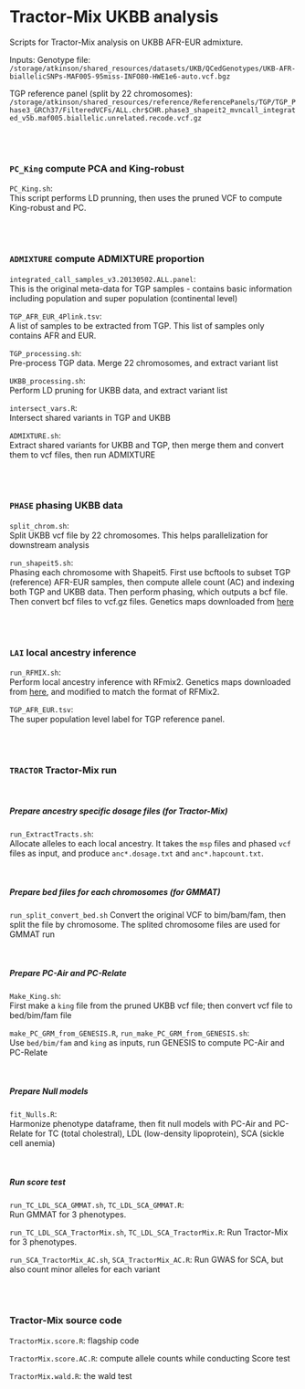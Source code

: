# Tractor-Mix UKBB analysis
Scripts for Tractor-Mix analysis on UKBB AFR-EUR admixture.

Inputs: 
Genotype file: `/storage/atkinson/shared_resources/datasets/UKB/QCedGenotypes/UKB-AFR-biallelicSNPs-MAF005-95miss-INFO80-HWE1e6-auto.vcf.bgz`

TGP reference panel (split by 22 chromosomes): `/storage/atkinson/shared_resources/reference/ReferencePanels/TGP/TGP_Phase3_GRCh37/FilteredVCFs/ALL.chr$CHR.phase3_shapeit2_mvncall_integrated_v5b.maf005.biallelic.unrelated.recode.vcf.gz`


&nbsp;  
&nbsp;  

### `PC_King` compute PCA and King-robust

`PC_King.sh`:  
This script performs LD prunning, then uses the pruned VCF to compute King-robust and PC.


&nbsp;  
&nbsp;  

### `ADMIXTURE` compute ADMIXTURE proportion

`integrated_call_samples_v3.20130502.ALL.panel`:  
This is the original meta-data for TGP samples - contains basic information including population and super population (continental level)

`TGP_AFR_EUR_4Plink.tsv`:  
A list of samples to be extracted from TGP. This list of samples only contains AFR and EUR.  

`TGP_processing.sh`:  
Pre-process TGP data. Merge 22 chromosomes, and extract variant list

`UKBB_processing.sh`:  
Perform LD pruning for UKBB data, and extract variant list

`intersect_vars.R`:  
Intersect shared variants in TGP and UKBB

`ADMIXTURE.sh`:  
Extract shared variants for UKBB and TGP, then merge them and convert them to vcf files, then run ADMIXTURE


&nbsp;  
&nbsp;  


### `PHASE` phasing UKBB data  

`split_chrom.sh`:  
Split UKBB vcf file by 22 chromosomes. This helps parallelization for downstream analysis 

`run_shapeit5.sh`:  
Phasing each chromosome with Shapeit5. First use bcftools to subset TGP (reference) AFR-EUR samples, then compute allele count (AC) and indexing both TGP and UKBB data. Then perform phasing, which outputs a bcf file. Then convert bcf files to vcf.gz files. Genetics maps downloaded from [here](https://github.com/odelaneau/shapeit4/tree/master/maps)



&nbsp;  
&nbsp;  

### `LAI` local ancestry inference

`run_RFMIX.sh`:  
Perform local ancestry inference with RFmix2. Genetics maps downloaded from [here](https://github.com/odelaneau/shapeit4/tree/master/maps), and modified to match the format of RFMix2. 

`TGP_AFR_EUR.tsv`:  
The super population level label for TGP reference panel. 


&nbsp;  
&nbsp;  

### `TRACTOR` Tractor-Mix run 

&nbsp;  

##### Prepare ancestry specific dosage files (for Tractor-Mix)

`run_ExtractTracts.sh`:  
Allocate alleles to each local ancestry. It takes the `msp` files and phased `vcf` files as input, and produce `anc*.dosage.txt` and `anc*.hapcount.txt`. 

&nbsp;  

##### Prepare bed files for each chromosomes (for GMMAT)

`run_split_convert_bed.sh`
Convert the original VCF to bim/bam/fam, then split the file by chromosome. The splited chromosome files are used for GMMAT run

&nbsp;  

##### Prepare PC-Air and PC-Relate  

`Make_King.sh`:  
First make a `king` file from the pruned UKBB vcf file; then convert vcf file to bed/bim/fam file 

`make_PC_GRM_from_GENESIS.R`, `run_make_PC_GRM_from_GENESIS.sh`:  
Use `bed/bim/fam` and `king` as inputs, run GENESIS to compute PC-Air and PC-Relate

&nbsp;  

##### Prepare Null models

`fit_Nulls.R`:  
Harmonize phenotype dataframe, then fit null models with PC-Air and PC-Relate for TC (total cholestral), LDL (low-density lipoprotein), SCA (sickle cell anemia)

&nbsp;  

##### Run score test 

`run_TC_LDL_SCA_GMMAT.sh`, `TC_LDL_SCA_GMMAT.R`:  
Run GMMAT for 3 phenotypes. 

`run_TC_LDL_SCA_TractorMix.sh`, `TC_LDL_SCA_TractorMix.R`:
Run Tractor-Mix for 3 phenotypes. 

`run_SCA_TractorMix_AC.sh`, `SCA_TractorMix_AC.R`: 
Run GWAS for SCA, but also count minor alleles for each variant


&nbsp;  
&nbsp;  


### Tractor-Mix source code 

`TractorMix.score.R`: flagship code 

`TractorMix.score.AC.R`: compute allele counts while conducting Score test 

`TractorMix.wald.R`: the wald test




